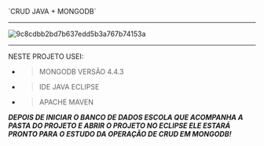 <p> `CRUD JAVA + MONGODB`
<hr>

![9c8cdbb2bd7b637edd5b3a767b74153a](https://user-images.githubusercontent.com/37250628/105026518-60438d00-5a2d-11eb-811c-2755c81f3175.gif)
<br>
<hr>
<p>NESTE PROJETO USEI:

- > MONGODB VERSÃO 4.4.3
- > IDE JAVA ECLIPSE
- > APACHE MAVEN

_**DEPOIS DE INICIAR O BANCO DE DADOS ESCOLA QUE ACOMPANHA A PASTA DO PROJETO E ABRIR O PROJETO NO ECLIPSE ELE ESTARÁ PRONTO PARA O ESTUDO DA OPERAÇÃO DE CRUD EM MONGODB!**_
